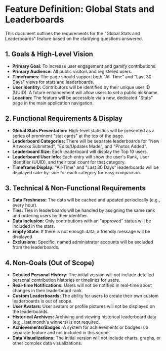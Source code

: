 # Feature Definition: Global Stats and Leaderboards

This document outlines the requirements for the "Global Stats and Leaderboards" feature based on the clarifying questions answered.

## 1. Goals & High-Level Vision

- **Primary Goal:** To increase user engagement and gamify contributions.
- **Primary Audience:** All public visitors and registered users.
- **Timeframes:** The page should support both "All-Time" and "Last 30 Days" views for stats and leaderboards.
- **User Identity:** Contributors will be identified by their unique user ID (UUID). A future enhancement will allow users to set a public nickname.
- **Location:** The feature will be accessible via a new, dedicated "Stats" page in the main application navigation.

## 2. Functional Requirements & Display

- **Global Stats Presentation:** High-level statistics will be presented as a series of prominent "stat cards" at the top of the page.
- **Leaderboard Categories:** There will be separate leaderboards for "New Artworks Submitted", "Edits/Updates Made", and "Photos Added".
- **Leaderboard Size:** Each leaderboard will display the Top 10 users.
- **Leaderboard User Info:** Each entry will show the user's Rank, User Identifier (UUID), and their total count for that category.
- **Timeframe Display:** "All-Time" and "Last 30 Days" leaderboards will be displayed side-by-side for each category for easy comparison.

## 3. Technical & Non-Functional Requirements

- **Data Freshness:** The data will be cached and updated periodically (e.g., every hour).
- **Ties:** Ties in leaderboards will be handled by assigning the same rank and ordering users by their identifier.
- **Data Inclusion:** Only contributions with an "approved" status will be included in the stats.
- **Empty State:** If there is not enough data, a friendly message will be displayed.
- **Exclusions:** Specific, named administrator accounts will be excluded from the leaderboards.

## 4. Non-Goals (Out of Scope)

- **Detailed Personal History:** The initial version will not include detailed personal contribution histories or timelines for users.
- **Real-time Notifications:** Users will not be notified in real-time about changes in their leaderboard rank.
- **Custom Leaderboards:** The ability for users to create their own custom leaderboards is out of scope.
- **User Avatars:** User avatars or profile pictures will not be displayed on the leaderboards.
- **Historical Archives:** Archiving and viewing historical leaderboard data (e.g., last month's winners) is not required.
- **Achievements/Badges:** A system for achievements or badges is a separate feature and not included in this scope.
- **Data Visualizations:** The initial version will not include charts, graphs, or other complex data visualizations.
